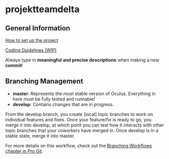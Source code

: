 # projektteamdelta

## General Information
[How to set up the project](https://docs.google.com/document/d/1lm5sAUXTaW8OsEoEyh5zRrHNppZ_Nt9Q3MoOetVUHX4/edit#)

[Coding Guidelines (WIP)](https://docs.google.com/document/d/1MdR_s4noBkViBPNaPP-k7w35AWLiUiYMLr6B2iBJhSs/edit#heading=h.uv4bdgdnpk03)

Always type in **meaningful and precise descriptions** when making a new **commit**!

## Branching Management

* **master**: Represents the most stable version of Oculus. Everything in here must be fully tested and runnable!
* **develop**: Contains changes that are in progress.

From the develop branch, you create (local) topic branches to work on individual features and fixes. Once your feature/fix is ready to go, you merge it into develop, at which point you can test how it interacts with other topic branches that your coworkers have merged in. Once develop is in a stable state, merge it into master.

For more details on this workflow, check out the [Branching Workflows chapter in Pro Git](http://git-scm.com/book/en/v2/Git-Branching-Branching-Workflows).
